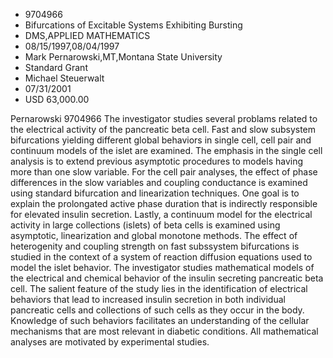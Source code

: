 
* 9704966
* Bifurcations of Excitable Systems Exhibiting Bursting
* DMS,APPLIED MATHEMATICS
* 08/15/1997,08/04/1997
* Mark Pernarowski,MT,Montana State University
* Standard Grant
* Michael Steuerwalt
* 07/31/2001
* USD 63,000.00

Pernarowski 9704966 The investigator studies several problams related to the
electrical activity of the pancreatic beta cell. Fast and slow subsystem
bifurcations yielding different global behaviors in single cell, cell pair and
continuum models of the islet are examined. The emphasis in the single cell
analysis is to extend previous asymptotic procedures to models having more than
one slow variable. For the cell pair analyses, the effect of phase differences
in the slow variables and coupling conductance is examined using standard
bifurcation and linearization techniques. One goal is to explain the prolongated
active phase duration that is indirectly responsible for elevated insulin
secretion. Lastly, a continuum model for the electrical activity in large
collections (islets) of beta cells is examined using asymptotic, linearization
and global monotone methods. The effect of heterogenity and coupling strength on
fast subssystem bifurcations is studied in the context of a system of reaction
diffusion equations used to model the islet behavior. The investigator studies
mathematical models of the electrical and chemical behavior of the insulin
secreting pancreatic beta cell. The salient feature of the study lies in the
identification of electrical behaviors that lead to increased insulin secretion
in both individual pancreatic cells and collections of such cells as they occur
in the body. Knowledge of such behaviors facilitates an understanding of the
cellular mechanisms that are most relevant in diabetic conditions. All
mathematical analyses are motivated by experimental studies.

